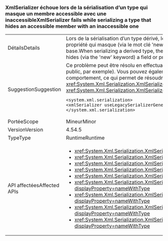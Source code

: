 ### <a name="xmlserializer-fails-while-serializing-a-type-that-hides-an-accessible-member-with-an-inaccessible-one"></a><span data-ttu-id="129d7-101">XmlSerializer échoue lors de la sérialisation d’un type qui masque un membre accessible avec une inaccessible</span><span class="sxs-lookup"><span data-stu-id="129d7-101">XmlSerializer fails while serializing a type that hides an accessible member with an inaccessible one</span></span>

|   |   |
|---|---|
|<span data-ttu-id="129d7-102">Détails</span><span class="sxs-lookup"><span data-stu-id="129d7-102">Details</span></span>|<span data-ttu-id="129d7-103">Lors de la sérialisation d’un type dérivé, le <xref:System.Xml.Serialization.XmlSerializer?displayProperty=name> peut échouer si le type contient un champ inaccessible ou une propriété qui masque (via le mot clé 'new'), un champ ou une propriété portant le même nom que celui qui a été précédemment accessible (public, par exemple) sur le type de base.</span><span class="sxs-lookup"><span data-stu-id="129d7-103">When serializing a derived type, the <xref:System.Xml.Serialization.XmlSerializer?displayProperty=name> can fail if the type contains an inaccessible field or property that hides (via the 'new' keyword) a field or property of the same name that was previously accessible (public, for example) on the base type.</span></span>|
|<span data-ttu-id="129d7-104">Suggestion</span><span class="sxs-lookup"><span data-stu-id="129d7-104">Suggestion</span></span>|<span data-ttu-id="129d7-105">Ce problème peut être résolu en effectuant le nouveau membre masque accessible à le <xref:System.Xml.Serialization.XmlSerializer?displayProperty=name> (en le marquant public, par exemple). Vous pouvez également le paramètre de configuration suivant reviendra à 4.0 <xref:System.Xml.Serialization.XmlSerializer?displayProperty=name> comportement, ce qui permet de résoudre le problème :</span><span class="sxs-lookup"><span data-stu-id="129d7-105">This problem can be solved by making the new, hiding member accessible to the <xref:System.Xml.Serialization.XmlSerializer?displayProperty=name> (by marking it public, for example).Alternatively, the following config setting will revert to 4.0 <xref:System.Xml.Serialization.XmlSerializer?displayProperty=name> behavior, which will fix the problem:</span></span><pre><code class="language-xml">&lt;system.xml.serialization&gt;&#13;&#10;&lt;xmlSerializer useLegacySerializerGeneration=&quot;true&quot; /&gt;&#13;&#10;&lt;/system.xml.serialization&gt;&#13;&#10;</code></pre>|
|<span data-ttu-id="129d7-106">Portée</span><span class="sxs-lookup"><span data-stu-id="129d7-106">Scope</span></span>|<span data-ttu-id="129d7-107">Mineur</span><span class="sxs-lookup"><span data-stu-id="129d7-107">Minor</span></span>|
|<span data-ttu-id="129d7-108">Version</span><span class="sxs-lookup"><span data-stu-id="129d7-108">Version</span></span>|<span data-ttu-id="129d7-109">4.5</span><span class="sxs-lookup"><span data-stu-id="129d7-109">4.5</span></span>|
|<span data-ttu-id="129d7-110">Type</span><span class="sxs-lookup"><span data-stu-id="129d7-110">Type</span></span>|<span data-ttu-id="129d7-111">Runtime</span><span class="sxs-lookup"><span data-stu-id="129d7-111">Runtime</span></span>|
|<span data-ttu-id="129d7-112">API affectées</span><span class="sxs-lookup"><span data-stu-id="129d7-112">Affected APIs</span></span>|<ul><li><xref:System.Xml.Serialization.XmlSerializer.Serialize(System.IO.Stream,System.Object)?displayProperty=nameWithType></li><li><xref:System.Xml.Serialization.XmlSerializer.Serialize(System.IO.TextWriter,System.Object)?displayProperty=nameWithType></li><li><xref:System.Xml.Serialization.XmlSerializer.Serialize(System.Object,System.Xml.Serialization.XmlSerializationWriter)?displayProperty=nameWithType></li><li><xref:System.Xml.Serialization.XmlSerializer.Serialize(System.Xml.XmlWriter,System.Object)?displayProperty=nameWithType></li><li><xref:System.Xml.Serialization.XmlSerializer.Serialize(System.IO.Stream,System.Object,System.Xml.Serialization.XmlSerializerNamespaces)?displayProperty=nameWithType></li><li><xref:System.Xml.Serialization.XmlSerializer.Serialize(System.IO.TextWriter,System.Object,System.Xml.Serialization.XmlSerializerNamespaces)?displayProperty=nameWithType></li><li><xref:System.Xml.Serialization.XmlSerializer.Serialize(System.Xml.XmlWriter,System.Object,System.Xml.Serialization.XmlSerializerNamespaces)?displayProperty=nameWithType></li><li><xref:System.Xml.Serialization.XmlSerializer.Serialize(System.Xml.XmlWriter,System.Object,System.Xml.Serialization.XmlSerializerNamespaces,System.String)?displayProperty=nameWithType></li><li><xref:System.Xml.Serialization.XmlSerializer.Serialize(System.Xml.XmlWriter,System.Object,System.Xml.Serialization.XmlSerializerNamespaces,System.String,System.String)?displayProperty=nameWithType></li></ul>|

